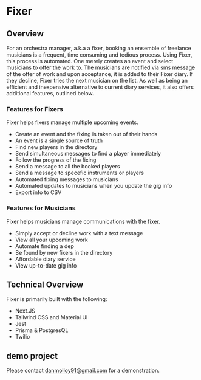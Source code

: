 # Fixer

## Overview
For an orchestra manager, a.k.a a fixer, booking an ensemble of freelance musicians is a frequent, time consuming and tedious process. Using Fixer, this process is automated. One merely creates an event and select musicians to offer the work to. The musicians are notified via sms message of the offer of work and upon acceptance, it is added to their Fixer diary. If they decline, Fixer tries the next musician on the list. 
As well as being an efficient and inexpensive alternative to current diary services, it also offers additional features, outlined below.

### Features for Fixers
Fixer helps fixers manage multiple upcoming events. 

* Create an event and the fixing is taken out of their hands
* An event is a single source of truth
* Find new players in the directory
* Send simultaneous messages to find a player immediately
* Follow the progress of the fixing
* Send a message to all the booked players
* Send a message to specefic instruments or players
* Automated fixing messages to musicians
* Automated updates to musicians when you update the gig info
* Export info to CSV

### Features for Musicians
Fixer helps musicians manage communications with the fixer.

* Simply accept or decline work with a text message
* View all your upcoming work
* Automate finding a dep
* Be found by new fixers in the directory
* Affordable diary service
* View up-to-date gig info 

## Technical Overview
Fixer is primarily built with the following:
* Next.JS
* Tailwind CSS and Material UI
* Jest
* Prisma & PostgresQL
* Twilio


## demo project
Please contact danmolloy91@gmail.com for a demonstration.


